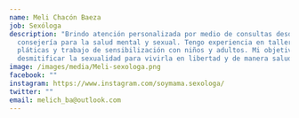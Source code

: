 ```yaml
---
name: Meli Chacón Baeza
job: Sexóloga
description: "Brindo atención personalizada por medio de consultas desde la
  consejería para la salud mental y sexual. Tengo experiencia en talleres,
  pláticas y trabajo de sensibilización con niños y adultos. Mi objetivo es
  desmitificar la sexualidad para vivirla en libertad y de manera saludable. "
image: /images/media/Meli-sexologa.png
facebook: ""
instagram: https://www.instagram.com/soymama.sexologa/
twitter: ""
email: melich_ba@outlook.com
---
```

